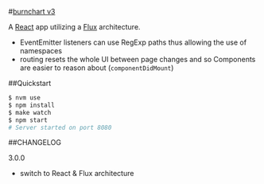 #[burnchart v3](http://radekstepan.com/burnchart)

A [React](http://facebook.github.io/react/) app utilizing a [Flux](http://facebook.github.io/flux/) architecture.

- EventEmitter listeners can use RegExp paths thus allowing the use of namespaces
- routing resets the whole UI between page changes and so Components are easier to reason about (`componentDidMount`)

##Quickstart

```bash
$ nvm use
$ npm install
$ make watch
$ npm start
# Server started on port 8080
```

##CHANGELOG

3.0.0
- switch to React & Flux architecture
